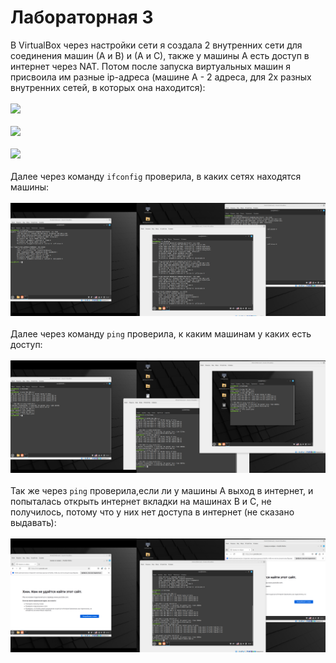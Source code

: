 # Лабораторная 3
В VirtualBox через настройки сети я создала 2 внутренних сети для соединения машин (А и В) и (А и С), также у машины А есть доступ в интернет через NAT.
Потом после запуска виртуальных машин я присвоила им разные ip-адреса (машине А - 2 адреса, для 2х разных внутренних сетей, в которых она находится): <br><br>
![](IP_main) <br><br>
![](Ip_2nd) <br><br>
![](ip_3rd) <br><br>
Далее через команду ```ifconfig``` проверила, в каких сетях находятся машины: <br><br>
![](ifconfig.png) <br><br>
Далее через команду ```ping``` проверила, к каким машинам у каких есть доступ: <br><br>
![](proof_of_connection.png) <br><br>
Так же через ```ping``` проверила,если ли у машины А выход в интернет, и попыталась открыть интернет вкладки на машинах В и С, не получилось, 
потому что у них нет доступа в интернет (не сказано выдавать):<br><br>
![](proof_of_internet1.png) <br><br>
